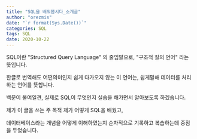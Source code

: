 ```yaml
---
title: "SQL을 배워봅시다_소개글"
author: "orezmis"
date: "`r format(Sys.Date())`"
categories: SQL
tags: SQL
date: 2020-10-22
---
```



SQL이란 "Structured Query Language" 의 줄임말으로, "구조적 질의 언어" 라는 뜻입니다.

한글로 번역해도 어떤의미인지 쉽게 다가오지 않는 이 언어는, 쉽게말해 데이터를 처리하는 언어를 뜻합니다.

백문이 불여일견, 실제로 SQL이 무엇인지 실습을 해가면서 알아보도록 하겠습니다.

제가 이 글을 쓰는 주 목적 제가 어떻게 SQL을 배웠고,

데이터베이스라는 개념을 어떻게 이해하였는지 순차적으로 기록하고 복습하는데 중점을 두었습니다.
